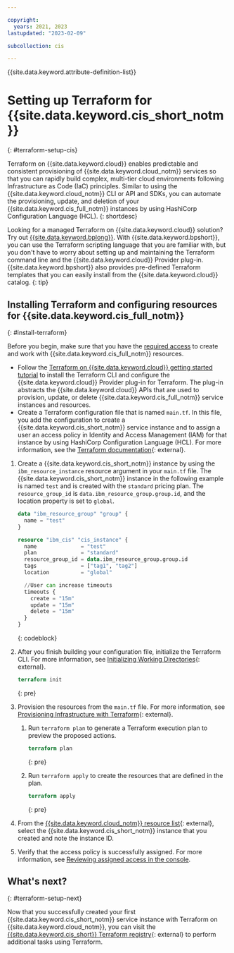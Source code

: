 ```yaml
---

copyright:
  years: 2021, 2023
lastupdated: "2023-02-09"

subcollection: cis

---
```


{{site.data.keyword.attribute-definition-list}}

# Setting up Terraform for {{site.data.keyword.cis_short_notm}}
{: #terraform-setup-cis}

Terraform on {{site.data.keyword.cloud}} enables predictable and consistent provisioning of {{site.data.keyword.cloud_notm}} services so that you can rapidly build complex, multi-tier cloud environments following Infrastructure as Code (IaC) principles. Similar to using the {{site.data.keyword.cloud_notm}} CLI or API and SDKs, you can automate the provisioning, update, and deletion of your {{site.data.keyword.cis_full_notm}} instances by using HashiCorp Configuration Language (HCL).
{: shortdesc}

Looking for a managed Terraform on {{site.data.keyword.cloud}} solution? Try out [{{site.data.keyword.bplong}}](/docs/schematics?topic=schematics-getting-started). With {{site.data.keyword.bpshort}}, you can use the Terraform scripting language that you are familiar with, but you don't have to worry about setting up and maintaining the Terraform command line and the {{site.data.keyword.cloud}} Provider plug-in. {{site.data.keyword.bpshort}} also provides pre-defined Terraform templates that you can easily install from the {{site.data.keyword.cloud}} catalog.
{: tip}

## Installing Terraform and configuring resources for {{site.data.keyword.cis_full_notm}}
{: #install-terraform}

Before you begin, make sure that you have the [required access](/docs/cis?topic=cis-at_iam_CIS) to create and work with {{site.data.keyword.cis_full_notm}} resources.

- Follow the [Terraform on {{site.data.keyword.cloud}} getting started tutorial](/docs/ibm-cloud-provider-for-terraform?topic=ibm-cloud-provider-for-terraform-getting-started) to install the Terraform CLI and configure the {{site.data.keyword.cloud}} Provider plug-in for Terraform. The plug-in abstracts the {{site.data.keyword.cloud}} APIs that are used to provision, update, or delete {{site.data.keyword.cis_full_notm}} service instances and resources.
- Create a Terraform configuration file that is named `main.tf`. In this file, you add the configuration to create a {{site.data.keyword.cis_short_notm}} service instance and to assign a user an access policy in Identity and Access Management (IAM) for that instance by using HashiCorp Configuration Language (HCL). For more information, see the [Terraform documentation](https://www.terraform.io/docs/language/index.html){: external}.

1. Create a {{site.data.keyword.cis_short_notm}} instance by using the `ibm_resource_instance` resource argument in your `main.tf` file.
   The {{site.data.keyword.cis_short_notm}} instance in the following example is named `test` and is created with the `standard` pricing plan. The `resource_group_id` is `data.ibm_resource_group.group.id`, and the location property is set to `global`.

   ```terraform
   data "ibm_resource_group" "group" {
     name = "test"
   }

   resource "ibm_cis" "cis_instance" {
     name              = "test"
     plan              = "standard"
     resource_group_id = data.ibm_resource_group.group.id
     tags              = ["tag1", "tag2"]
     location          = "global"

     //User can increase timeouts
     timeouts {
       create = "15m"
       update = "15m"
       delete = "15m"
     }
   }
   ```
   {: codeblock}

1. After you finish building your configuration file, initialize the Terraform CLI. For more information, see [Initializing Working Directories](https://www.terraform.io/cli/init){: external}.

   ```terraform
   terraform init
   ```
   {: pre}

1. Provision the resources from the `main.tf` file. For more information, see [Provisioning Infrastructure with Terraform](https://www.terraform.io/cli/run){: external}.

   1. Run `terraform plan` to generate a Terraform execution plan to preview the proposed actions.

      ```terraform
      terraform plan
      ```
      {: pre}

   1. Run `terraform apply` to create the resources that are defined in the plan.

      ```terraform
      terraform apply
      ```
      {: pre}

1. From the [{{site.data.keyword.cloud_notm}} resource list](/resources){: external}, select the {{site.data.keyword.cis_short_notm}} instance that you created and note the instance ID.
1. Verify that the access policy is successfully assigned. For more information, see [Reviewing assigned access in the console](/docs/account?topic=account-assign-access-resources#review-your-access-console).

## What's next?
{: #terraform-setup-next}

Now that you successfully created your first {{site.data.keyword.cis_short_notm}} service instance with Terraform on {{site.data.keyword.cloud_notm}}, you can visit the [{{site.data.keyword.cis_short}} Terraform registry](https://registry.terraform.io/providers/IBM-Cloud/ibm/latest/docs/resources/cis){: external} to perform additional tasks using Terraform.
